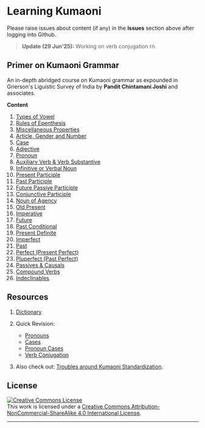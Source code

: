 # Learning Kumaoni
Please raise issues about content (if any) in the **Issues** section above after logging into Github.
> **Update (29 Jun'25):** Working on verb conjugation rn.

## Primer on Kumaoni Grammar
An in-depth abridged course on Kumaoni grammar as expounded in Grierson's Liguistic Survey of India by <b>Pandit Chintamani Joshi</b> and associates.

<b>Content</b>

1. [Types of Vowel](/major/01_VowelTypes.md)
2. [Rules of Epenthesis](/major/02_Epenthesis.md)
3. [Miscellaneous Properties](/major/03_Miscellaneous.md)
4. [Article, Gender and Number](/major/04_ArticleGenderNumber.md)
5. [Case](/major/05_Cases.md)
6. [Adjective](/major/06_Adjectives.md)
7. [Pronoun](/major/07_Pronouns.md)
8. [Auxiliary Verb & Verb Substantive](/major/08_AuxiliaryVerbs.md)
9. [Infinitive or Verbal Noun](/major/09_Infinitive.md)
10. [Present Participle](/major/10_PresentParticiple.md)
11. [Past Participle](/major/11_PastParticiple.md)
12. [Future Passive Participle](/major/12_FuturePassiveParticiple.md)
13. [Conjunctive Participle](/major/13_ConjunctiveParticiple.md)
14. [Noun of Agency](/major/14_NounOfAgency.md)
15. [Old Present](/major/15_OldPresent.md)
16. [Imperative](/major/16_Imperative.md)
17. [Future](/major/17_Future.md)
18. [Past Conditional](/major/18_PastConditional.md)
19. [Present Definite](/major/19_PresentDefinite.md)
20. [Imperfect](/major/20_Imperfect.md)
21. [Past](/major/21_Past.md)
22. [Perfect (Present Perfect)](/major/22_Perfect.md)
23. [Pluperfect (Past Perfect)](/major/23_Pluperfect.md)
24. [Passives & Causals](/major/24_PassivesCausals.md)
25. [Compound Verbs](/major/25_CompoundVerbs.md)
26. [Indeclinables](/major/26_Indeclinables.md)

## Resources
1. [Dictionary](/rsrc/0_Dictionary.md) 

2. Quick Revision:
   - [Pronouns](/rsrc/1_Pronouns.md)
   - [Cases](/rsrc/2_Cases.md)
   - [Pronoun Cases](/rsrc/3_PronounCases.md)
   - [Verb Conjugation](/rsrc/4_VerbConjugation.md)

3. Also check out: [Troubles around Kumaoni Standardization](/rsrc/TroublingDilemma.md).

## License
<a rel="license" href="http://creativecommons.org/licenses/by-nc-sa/4.0/"><img alt="Creative Commons License" style="border-width:0" src="https://i.creativecommons.org/l/by-nc-sa/4.0/88x31.png" /></a><br />This work is licensed under a <a rel="license" href="http://creativecommons.org/licenses/by-nc-sa/4.0/">Creative Commons Attribution-NonCommercial-ShareAlike 4.0 International License</a>.

---
